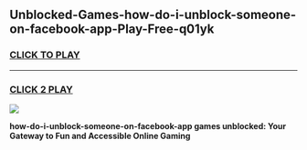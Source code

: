 
## Unblocked-Games-how-do-i-unblock-someone-on-facebook-app-Play-Free-q01yk
<h3>
<a href="https://premium76.site?title=how-do-i-unblock-someone-on-facebook-app&ref=10A">CLICK TO PLAY</a></h3>
<hr>

<h3>
<a href="https://premium76.site?title=how-do-i-unblock-someone-on-facebook-app&ref=10A">CLICK 2 PLAY</a>
  
</h3>

<a href="https://premium76.site?title=how-do-i-unblock-someone-on-facebook-app&ref=10A"><img src="https://clearcache.store/games.png"></a>


**how-do-i-unblock-someone-on-facebook-app games unblocked: Your Gateway to Fun and Accessible Online Gaming**

